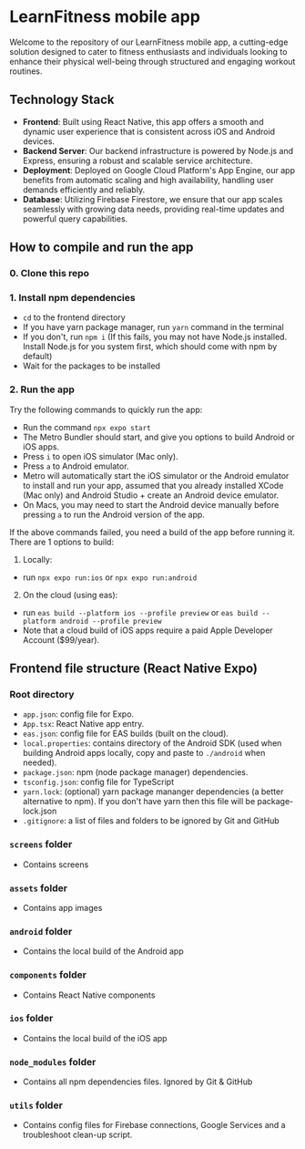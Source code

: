 # LearnFitness mobile app

Welcome to the repository of our LearnFitness mobile app, a cutting-edge solution designed to cater to fitness enthusiasts and individuals looking to enhance their physical well-being through structured and engaging workout routines.

## Technology Stack

- **Frontend**: Built using React Native, this app offers a smooth and dynamic user experience that is consistent across iOS and Android devices.
- **Backend Server**: Our backend infrastructure is powered by Node.js and Express, ensuring a robust and scalable service architecture.
- **Deployment**: Deployed on Google Cloud Platform's App Engine, our app benefits from automatic scaling and high availability, handling user demands efficiently and reliably.
- **Database**: Utilizing Firebase Firestore, we ensure that our app scales seamlessly with growing data needs, providing real-time updates and powerful query capabilities.

## How to compile and run the app

### 0. Clone this repo

### 1. Install npm dependencies

- ```cd``` to the frontend directory
- If you have yarn package manager, run ```yarn``` command in the terminal
- If you don't, run ```npm i``` (If this fails, you may not have Node.js installed. Install Node.js for you system first, which should come with npm by default)
- Wait for the packages to be installed

### 2. Run the app

Try the following commands to quickly run the app:

- Run the command ```npx expo start```
- The Metro Bundler should start, and give you options to build Android or iOS apps.
- Press ```i``` to open iOS simulator (Mac only).
- Press ```a``` to Android emulator.
- Metro will automatically start the iOS simulator or the Android emulator to install and run your app, assumed that you already installed XCode (Mac only) and Android Studio + create an Android device emulator.
- On Macs, you may need to start the Android device manually before pressing ```a``` to run the Android version of the app.

If the above commands failed, you need a build of the app before running it. There are 1 options to build:

1. Locally:

- run ```npx expo run:ios``` or ```npx expo run:android```

2. On the cloud (using eas):

- run ```eas build --platform ios --profile preview``` or ```eas build --platform android --profile preview```
- Note that a cloud build of iOS apps require a paid Apple Developer Account ($99/year).

## Frontend file structure (React Native Expo)

### Root directory

- ```app.json```: config file for Expo.
- ```App.tsx```: React Native app entry.
- ```eas.json```: config file for EAS builds (built on the cloud).
- ```local.properties```: contains directory of the Android SDK (used when building Android apps locally, copy and paste to ```./android``` when needed).
- ```package.json```: npm (node package manager) dependencies.
- ```tsconfig.json```: config file for TypeScript
- ```yarn.lock```: (optional) yarn package mananger dependencies (a better alternative to npm). If you don't have yarn then this file will be package-lock.json
- ```.gitignore```: a list of files and folders to be ignored by Git and GitHub

### ```screens``` folder

- Contains screens

### ```assets``` folder

- Contains app images

### ```android``` folder

- Contains the local build of the Android app

### ```components``` folder

- Contains React Native components

### ```ios``` folder

- Contains the local build of the iOS app

### ```node_modules``` folder

- Contains all npm dependencies files. Ignored by Git & GitHub

### ```utils``` folder

- Contains config files for Firebase connections, Google Services and a troubleshoot clean-up script.
